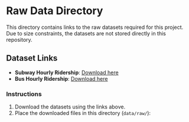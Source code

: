 # Raw Data Directory

This directory contains links to the raw datasets required for this project. Due to size constraints, the datasets are not stored directly in this repository.

## Dataset Links

- **Subway Hourly Ridership**: [Download here](https://baruchmailcuny-my.sharepoint.com/:x:/g/personal/abdulbasirmohammed_abdulsamad_baruchmail_cuny_edu/EX5yYmbaZBZAqpvLaaIMpYQBeSroDM3l9TnmXWkloMbhfw?e=Hd01GU)
- **Bus Hourly Ridership**: [Download here](https://baruchmailcuny-my.sharepoint.com/:x:/g/personal/abdulbasirmohammed_abdulsamad_baruchmail_cuny_edu/EX5yYmbaZBZAqpvLaaIMpYQBeSroDM3l9TnmXWkloMbhfw?e=Hd01GU)

### Instructions

1. Download the datasets using the links above.
2. Place the downloaded files in this directory (`data/raw/`):